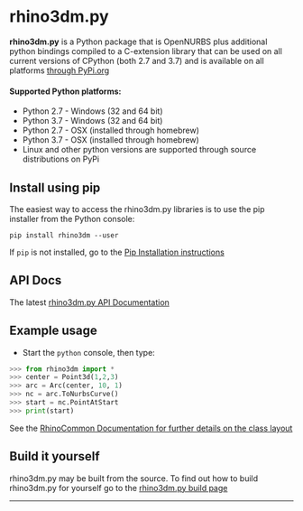 # rhino3dm.py
**rhino3dm.py** is a Python package that is OpenNURBS plus additional python bindings compiled to a C-extension library that can be used on all current versions of CPython (both 2.7 and 3.7) and is available on all platforms [through PyPi.org](https://pypi.org/project/rhino3dm/)

#### Supported Python platforms:

- Python 2.7 - Windows (32 and 64 bit)
- Python 3.7 - Windows (32 and 64 bit)
- Python 2.7 - OSX (installed through homebrew)
- Python 3.7 - OSX (installed through homebrew)
- Linux and other python versions are supported through source distributions on PyPi

## Install using pip
The easiest way to access the rhino3dm.py libraries is to use the pip installer from the Python console:

`pip install rhino3dm --user`

If `pip` is not installed, go to the [Pip Installation instructions](https://pip.pypa.io/en/latest/installation/)

## API Docs
The latest [rhino3dm.py API Documentation](https://mcneel.github.io/rhino3dm/python/api/index.html)

## Example usage

* Start the `python` console, then type:
```python
>>> from rhino3dm import *
>>> center = Point3d(1,2,3)
>>> arc = Arc(center, 10, 1)
>>> nc = arc.ToNurbsCurve()
>>> start = nc.PointAtStart
>>> print(start)
```

See the [RhinoCommon Documentation for further details on the class layout](https://developer.rhino3d.com/guides/rhinocommon/)

## Build it yourself

rhino3dm.py may be built from the source.  To find out how to build rhino3dm.py for yourself go to the [rhino3dm.py build page](RHINO3DM-BUILD.PY.md)

---
